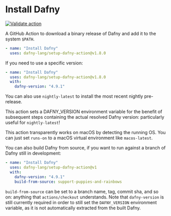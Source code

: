# Install Dafny

[![Validate action](https://github.com/dafny-lang/setup-dafny-action/actions/workflows/main.yml/badge.svg)](https://github.com/dafny-lang/setup-dafny-action/actions/workflows/main.yml)

A GitHub Action to download a binary release of Dafny and add it to the system
`$PATH`.

```yml
- name: "Install Dafny"
  uses: dafny-lang/setup-dafny-action@v1.8.0
```

If you need to use a specific version:

```yml
- name: "Install Dafny"
  uses: dafny-lang/setup-dafny-action@v1.8.0
  with:
    dafny-version: "4.9.1"
```

You can also use `nightly-latest` to install the most recent nightly pre-release.

This action sets a DAFNY_VERSION environment variable for the benefit of subsequent steps
containing the actual resolved Dafny version: particularly useful for `nightly-latest`!

This action transparently works on macOS by detecting the running OS. You can
just set `runs-on` to a macOS virtual environment like `macos-latest`.

You can also build Dafny from source,
if you want to run against a branch of Dafny still in development:

```yml
- name: "Install Dafny"
  uses: dafny-lang/setup-dafny-action@v1
  with:
    dafny-version: "4.9.1"
    build-from-source: support-puppies-and-rainbows

```

`build-from-source` can be set to a branch name, tag, commit sha,
and so on: anything that `actions/checkout` understands.
Note that `dafny-version` is still currently required
in order to still set the `DAFNY_VERSION` environment variable,
as it is not automatically extracted from the built Dafny.
